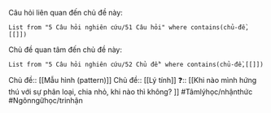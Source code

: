 Câu hỏi liên quan đến chủ đề này:
```dataview
List from "5 Câu hỏi nghiên cứu/51 Câu hỏi" where contains(chủ-đề,[[]]) 
```

Chủ đề quan tâm đến chủ đề này:
```dataview
List from "5 Câu hỏi nghiên cứu/52 Chủ đề" where contains(chủ-đề,[[]]) 
```
Chủ đề:: [[Mẫu hình (pattern)]]
Chủ đề:: [[Lý tính]]
❓:: [[Khi nào mình hứng thú với sự phân loại, chia nhỏ, khi nào thì không? ]]
#Tâmlýhọc/nhậnthức #Ngônngữhọc/trinhận 